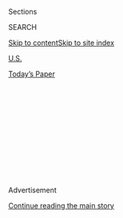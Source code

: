 <div id="app">

<div>

<div>

<div>

<div class="NYTAppHideMasthead css-1q2w90k e1suatyy0">

<div class="section css-ui9rw0 e1suatyy2">

<div class="css-eph4ug er09x8g0">

<div class="css-6n7j50">

</div>

<span class="css-1dv1kvn">Sections</span>

<div class="css-10488qs">

<span class="css-1dv1kvn">SEARCH</span>

</div>

[Skip to content](#site-content)[Skip to site
index](#site-index)

</div>

<div id="masthead-section-label" class="css-1wr3we4 eaxe0e00">

[U.S.](https://www.nytimes3xbfgragh.onion/section/us)

</div>

<div class="css-10698na e1huz5gh0">

</div>

</div>

<div id="masthead-bar-one" class="section hasLinks css-15hmgas e1csuq9d3">

<div class="css-uqyvli e1csuq9d0">

</div>

<div class="css-1uqjmks e1csuq9d1">

</div>

<div class="css-9e9ivx">

[](https://myaccount.nytimes3xbfgragh.onion/auth/login?response_type=cookie&client_id=vi)

</div>

<div class="css-1bvtpon e1csuq9d2">

[Today’s
Paper](https://www.nytimes3xbfgragh.onion/section/todayspaper)

</div>

</div>

</div>

</div>

<div data-aria-hidden="false">

<div id="site-content" data-role="main">

<div>

<div class="css-1aor85t" style="opacity:0.000000001;z-index:-1;visibility:hidden">

<div class="css-1hqnpie">

<div class="css-epjblv">

<span class="css-17xtcya">[U.S.](/section/us)</span><span class="css-x15j1o">|</span><span class="css-fwqvlz">California
Power Failures Linked to Energy
Companies</span>

</div>

<div class="css-k008qs">

<div class="css-1iwv8en">

<span class="css-18z7m18"></span>

<div>

</div>

</div>

<span class="css-1n6z4y"></span>

<div class="css-1705lsu">

<div class="css-4xjgmj">

<div class="css-4skfbu" data-role="toolbar" data-aria-label="Social Media Share buttons, Save button, and Comments Panel with current comment count" data-testid="share-tools">

  - 
  - 
  - 
  - 
    
    <div class="css-6n7j50">
    
    </div>

  - 

</div>

</div>

</div>

</div>

</div>

</div>

<div class="css-13pd83m">

</div>

<div id="top-wrapper" class="css-1sy8kpn">

<div id="top-slug" class="css-l9onyx">

Advertisement

</div>

[Continue reading the main
story](#after-top)

<div class="ad top-wrapper" style="text-align:center;height:100%;display:block;min-height:250px">

<div id="top" class="place-ad" data-position="top" data-size-key="top">

</div>

</div>

<div id="after-top">

</div>

</div>

<div id="sponsor-wrapper" class="css-1hyfx7x">

<div id="sponsor-slug" class="css-19vbshk">

Supported by

</div>

[Continue reading the main
story](#after-sponsor)

<div id="sponsor" class="ad sponsor-wrapper" style="text-align:center;height:100%;display:block">

</div>

<div id="after-sponsor">

</div>

</div>

<div class="css-1vkm6nb ehdk2mb0">

# California Power Failures Linked to Energy Companies

</div>

<div class="css-xt80pu e12qa4dv0">

<div class="css-18e8msd">

<div class="css-vp77d3 epjyd6m0">

<div class="css-1baulvz">

By [<span class="css-1baulvz last-byline" itemprop="name">John M.
Broder</span>](https://www.nytimes3xbfgragh.onion/by/john-m-broder)

</div>

</div>

  - Sept. 18,
    2002

  - 
    
    <div class="css-4xjgmj">
    
    <div class="css-d8bdto" data-role="toolbar" data-aria-label="Social Media Share buttons, Save button, and Comments Panel with current comment count" data-testid="share-tools">
    
      - 
      - 
      - 
      - 
        
        <div class="css-6n7j50">
        
        </div>
    
      - 
    
    </div>
    
    </div>

</div>

</div>

<div class="section meteredContent css-1r7ky0e" name="articleBody" itemprop="articleBody">

<div class="css-j3uhc5">

<div class="css-1ve50l5">

<div class="css-tgs79b">

<div>

<div class="css-udpjq9">

See the article in its original context from  
September 18, 2002, <span>Section A,</span> Page
22<span class="css-iry6ay"></span>[Buy
Reprints](https://store.nytimes3xbfgragh.onion/collections/new-york-times-page-reprints?utm_source=nytimes&utm_medium=article-page&utm_campaign=reprints)

</div>

<div class="css-1nq039c">

[View on
timesmachine](http://timesmachine.nytimes3xbfgragh.onion/timesmachine/2002/09/18/934941.html)

</div>

<div class="css-1gus26i">

TimesMachine is an exclusive benefit for home delivery and digital
subscribers.

</div>

</div>

</div>

</div>

</div>

<div class="css-1fanzo5 StoryBodyCompanionColumn">

<div class="css-53u6y8">

Widespread power failures during California's energy crisis of 2000 and
2001 could have been avoided if five independent energy companies had
not withheld electricity they were capable of producing, a study by
state regulators said today.

The investigation by the California Public Utilities Commission said the
five companies -- Duke, Dynegy, Mirant, Reliant and AES/Williams -- had
withheld power from their California plants.

This contributed to the ''unconscionable, unjust and unreasonable
electricity price spike that California experienced during the energy
crisis,'' the report said.

The commission did not directly accuse the companies of deliberately
trying to drive prices up. Officials said investigations were continuing
into possible price manipulation and collusion among the companies.

</div>

</div>

<div class="css-1fanzo5 StoryBodyCompanionColumn">

<div class="css-53u6y8">

The commission said that the companies took plants off line for
necessary maintenance and were subjected to sharp increases in natural
gas prices but that they still had sufficient generating capacity to
avoid all four days of blackouts in Southern California and 65 percent
of the blackout hours in Northern California.

''On all but 2 of the 32 statewide blackout and service interruption
days shown, the five biggest independent electricity generators did not
supply well over 500 megawatts of power they could have generated,'' the
study found.

A megawatt of electricity is roughly the amount needed to power 750
homes.

The generators responded that there were legitimate reasons for the
service disruptions and that their plants were running as hard or harder
during the crisis as before or since.

''California's merchant generators ran at historically high levels to
power our state throughout the crisis,'' said Jan Smutny-Jones,
executive director of the Independent Energy Producers, a trade group.
''The average age of these plants is over 36 years old. Despite their
age, California's power plants ran 88 percent harder in 2001 than they
did in 1999, and some increased output as much as 206 percent to meet
our state's energy needs, making up for decreased energy imports from
the Northwest caused by a drought.''

Company officials also said that some plants were taken off line to add
equipment required by state environmental regulations. They also blamed
the public utilities commission for ordering continued sales of
electricity to Mexico at a time of power failures in San Diego.

</div>

</div>

<div class="css-1fanzo5 StoryBodyCompanionColumn">

<div class="css-53u6y8">

The report looked at the 38 days from November 2000 through May 2001
when millions of Californians experienced large-scale blackouts and
selective power failures. The blackouts were the first in California
since World War II and caused thousands of businesses to close and
interrupted power to homes, hospitals, schools, theaters and shopping
malls.

Wholesale prices for power leaped to as high as $1,500 a megawatt-hour
from $40 per megawatt-hour, causing electricity bills to jump, forcing
two major utilities into bankruptcy and plunging the state into debt as
it spent billions of dollars buying electricity on the deregulated
market. The state entered into long-term energy contracts at the
inflated prices of 2000-2001, one factor that has led to the state's $24
billion budget deficit.

The utility commission found that on each of the days when power was
interrupted all of the five main electricity generators had capacity
that went unused. For example, on May 8, 2001, there were two-hour
blackouts caused by a shortage of 400 megawatts of power in Northern and
Southern California. But Duke Energy had about 1,000 megawatts of
available capacity that was not used that day, the commission report
said. ''Thus, Duke alone had more available and unused power than the
total amount of power that was needed to avoid the blackout that day,''
it said.

Terry Francisco, a Duke spokesman, responded: ''Duke's plants have run
harder, broken down less and been available more than any other time
during utility ownership and never more than during the crisis. Our
capacity utilization during the crisis was among the highest in
California among all the generators.''

The report mentions the role of Enron Corporation only in passing,
noting that federal officials had found that its energy trading
strategies contributed to California's energy woes and might have been
an effort to manipulate prices.

Enron, employing a variety of trading schemes known by such names as
Death Star, Fat Boy and Get Shorty, tried to ''game'' the state's power
grid to make quick trading profits, according to internal company
documents.

''Thus, the potential for simultaneous withholding and gaming (including
strategies not yet revealed) is very serious,'' the report stated, ''and
probably accounts for a large part of the rapid increase in costs in
California during the crisis.''

</div>

</div>

<div class="css-1fanzo5 StoryBodyCompanionColumn">

<div class="css-53u6y8">

An Enron spokesman, Eric Thode, said that company officials had not seen
the report, but that Enron ''continues to cooperate in the various
investigations.''

Frank Wolak, a professor of economics at Stanford University and
chairman of the market surveillance committee for the state's power
grid, said the utilities commission did not establish that the
generators deliberately withheld power they were capable of producing.
But he compared that task to an employer's proving that an employee was
playing hooky when he called in sick.

''It sure looks suspicious,'' Mr. Wolak said, because the shortages led
to huge increases in prices and profits. ''But it comes down to a 'he
said-she said' sort of story.''

</div>

</div>

</div>

<div>

</div>

<div>

</div>

<div>

</div>

<div>

<div id="bottom-wrapper" class="css-1ede5it">

<div id="bottom-slug" class="css-l9onyx">

Advertisement

</div>

[Continue reading the main
story](#after-bottom)

<div id="bottom" class="ad bottom-wrapper" style="text-align:center;height:100%;display:block;min-height:90px">

</div>

<div id="after-bottom">

</div>

</div>

</div>

</div>

</div>

## Site Index

<div>

</div>

## Site Information Navigation

  - [© <span>2020</span> <span>The New York Times
    Company</span>](https://help.nytimes3xbfgragh.onion/hc/en-us/articles/115014792127-Copyright-notice)

<!-- end list -->

  - [NYTCo](https://www.nytco.com/)
  - [Contact
    Us](https://help.nytimes3xbfgragh.onion/hc/en-us/articles/115015385887-Contact-Us)
  - [Work with us](https://www.nytco.com/careers/)
  - [Advertise](https://nytmediakit.com/)
  - [T Brand Studio](http://www.tbrandstudio.com/)
  - [Your Ad
    Choices](https://www.nytimes3xbfgragh.onion/privacy/cookie-policy#how-do-i-manage-trackers)
  - [Privacy](https://www.nytimes3xbfgragh.onion/privacy)
  - [Terms of
    Service](https://help.nytimes3xbfgragh.onion/hc/en-us/articles/115014893428-Terms-of-service)
  - [Terms of
    Sale](https://help.nytimes3xbfgragh.onion/hc/en-us/articles/115014893968-Terms-of-sale)
  - [Site
    Map](https://spiderbites.nytimes3xbfgragh.onion)
  - [Help](https://help.nytimes3xbfgragh.onion/hc/en-us)
  - [Subscriptions](https://www.nytimes3xbfgragh.onion/subscription?campaignId=37WXW)

</div>

</div>

</div>

</div>
